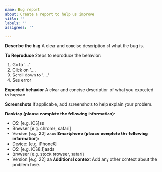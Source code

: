 ```yaml
---
name: Bug report
about: Create a report to help us improve
title: ''
labels: ''
assignees: ''

---
```


**Describe the bug**
A clear and concise description of what the bug is.

**To Reproduce**
Steps to reproduce the behavior:
1. Go to '...'
2. Click on '....'
3. Scroll down to '....'
4. See error

**Expected behavior**
A clear and concise description of what you expected to happen.

**Screenshots**
If applicable, add screenshots to help explain your problem.

**Desktop (please complete the following information):**
 - OS: [e.g. iOS]ss
 - Browser [e.g. chrome, safari]
 - Version [e.g. 22]
zxcx
**Smartphone (please complete the following information):**
 - Device: [e.g. iPhone6]
 - OS: [e.g. iOS8.1]asds
 - Browser [e.g. stock browser, safari]
 - Version [e.g. 22]
aa
**Additional context**
Add any other context about the problem here.
